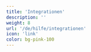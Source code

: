 ```yaml
---
title: 'Integrationen'
description: ''
weight: 8
url: '/de/hilfe/integrationen'
icon: 'link'
color: bg-pink-100
---
```

